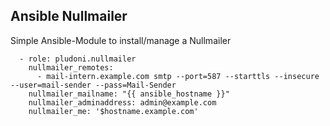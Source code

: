 ## Ansible Nullmailer

Simple Ansible-Module to install/manage a Nullmailer


```
  - role: pludoni.nullmailer
    nullmailer_remotes:
      - mail-intern.example.com smtp --port=587 --starttls --insecure --user=mail-sender --pass=Mail-Sender
    nullmailer_mailname: "{{ ansible_hostname }}"
    nullmailer_adminaddress: admin@example.com
    nullmailer_me: '$hostname.example.com'
```


